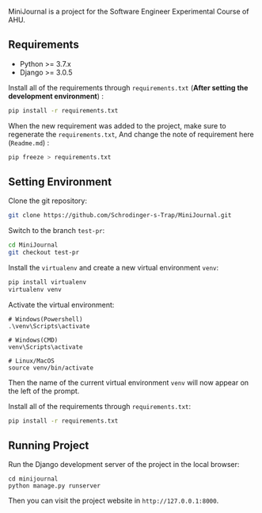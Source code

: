 MiniJournal is a project for the Software Engineer Experimental Course of AHU.



## Requirements

- Python >= 3.7.x
- Django >= 3.0.5

Install all of the requirements through `requirements.txt` (**After setting the development environment**) :

```bash
pip install -r requirements.txt
```

When the new requirement was added to the project, make sure to regenerate the `requirements.txt`, And change the note of requirement here (`Readme.md`) :

```bash
pip freeze > requirements.txt
```



## Setting Environment

Clone the git repository:

```bash
git clone https://github.com/Schrodinger-s-Trap/MiniJournal.git
```

Switch to the branch `test-pr`:

```bash
cd MiniJournal
git checkout test-pr
```

Install the `virtualenv` and create a new virtual environment `venv`:

```bash
pip install virtualenv
virtualenv venv
```

Activate the virtual environment:

```
# Windows(Powershell)
.\venv\Scripts\activate

# Windows(CMD)
venv\Scripts\activate

# Linux/MacOS
source venv/bin/activate
```

Then the name of the current virtual environment `venv` will now appear on the left of the prompt.

Install all of the requirements through `requirements.txt`:

```bash
pip install -r requirements.txt
```



## Running Project

Run the Django development server of the project in the local browser:

```
cd minijournal
python manage.py runserver
```

Then you can visit the project website in `http://127.0.0.1:8000`.